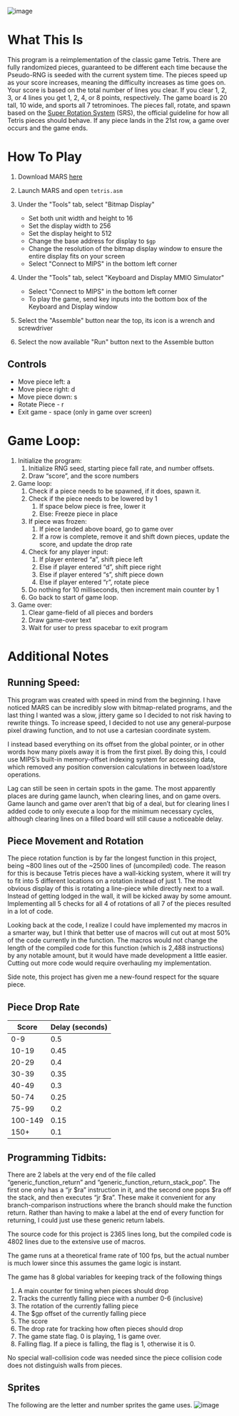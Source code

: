 ![image](https://github.com/cameronsutton/MIPS-Tetris/assets/165424172/e53e553f-2b6c-49bf-9d9b-b7fb66ed5411)

# What This Is
This program is a reimplementation of the classic game Tetris. There are fully randomized pieces, guaranteed to be different each time because the Pseudo-RNG is seeded with the current system time. The pieces speed up as your score increases, meaning the difficulty increases as time goes on. Your score is based on the total number of lines you clear. If you clear 1, 2, 3, or 4 lines you get 1, 2, 4, or 8 points, respectively. 
The game board is 20 tall, 10 wide, and sports all 7 tetrominoes. The pieces fall, rotate, and spawn based on the [Super Rotation System](https://tetris.fandom.com/wiki/SRS) (SRS), the official guideline for how all Tetris pieces should behave. If any piece lands in the 21st row, a game over occurs and the game ends. 

# How To Play
1. Download MARS [here](https://courses.missouristate.edu/KenVollmar/mars/MARS_4_5_Aug2014/Mars4_5.jar)
2. Launch MARS and open `tetris.asm`
3. Under the "Tools" tab, select "Bitmap Display"
     * Set both unit width and height to 16
     * Set the display width to 256
     * Set the display height to 512
     * Change the base address for display to `$gp`
     * Change the resolution of the bitmap display window to ensure the entire display fits on your screen
     * Select "Connect to MIPS" in the bottom left corner

4. Under the "Tools" tab, select "Keyboard and Display MMIO Simulator"
     * Select "Connect to MIPS" in the bottom left corner
     * To play the game, send key inputs into the bottom box of the Keyboard and Display window
5. Select the "Assemble" button near the top, its icon is a wrench and screwdriver
6. Select the now available "Run" button next to the Assemble button

## Controls
- Move piece left: a
- Move piece right: d
- Move piece down: s
- Rotate Piece - r
- Exit game - space (only in game over screen)

# Game Loop:
1.	Initialize the program:
    1.	Initialize RNG seed, starting piece fall rate, and number offsets.
    2.	Draw “score”, and the score numbers
2.	Game loop:
    1.	Check if a piece needs to be spawned, if it does, spawn it.
    2.	Check if the piece needs to be lowered by 1
         1.	If space below piece is free, lower it
         2.	Else: Freeze piece in place
    3.	If piece was frozen:
         1.	If piece landed above board, go to game over
         2.	If a row is complete, remove it and shift down pieces, update the score, and update the drop rate
    4.	Check for any player input:
         1.	If player entered “a”, shift piece left
         2.	Else if player entered “d”, shift piece right
         3.	Else if player entered “s”, shift piece down
         4.	Else if player entered “r”, rotate piece
    5.	Do nothing for 10 milliseconds, then increment main counter by 1
    6.	Go back to start of game loop.
3.	Game over:
    1.	Clear game-field of all pieces and borders
    2.	Draw game-over text
    3.	Wait for user to press spacebar to exit program


# Additional Notes

## Running Speed:
This program was created with speed in mind from the beginning. I have noticed MARS can be incredibly slow with bitmap-related programs, and the last thing I wanted was a slow, jittery game so I decided to not risk having to rewrite things. To increase speed, I decided to not use any general-purpose pixel drawing function, and to not use a cartesian coordinate system.

I instead based everything on its offset from the global pointer, or in other words how many pixels away it is from the first pixel. By doing this, I could use MIPS’s built-in memory-offset indexing system for accessing data, which removed any position conversion calculations in between load/store operations.

Lag can still be seen in certain spots in the game. The most apparently places are during game launch, when clearing lines, and on game overs. Game launch and game over aren’t that big of a deal, but for clearing lines I added code to only execute a loop for the minimum necessary cycles, although clearing lines on a filled board will still cause a noticeable delay.

## Piece Movement and Rotation

The piece rotation function is by far the longest function in this project, being ~800 lines out of the ~2500 lines of (uncompiled) code. The reason for this is because Tetris pieces have a wall-kicking system, where it will try to fit into 5 different locations on a rotation instead of just 1. The most obvious display of this is rotating a line-piece while directly next to a wall. Instead of getting lodged in the wall, it will be kicked away by some amount. Implementing all 5 checks for all 4 of rotations of all 7 of the pieces resulted in a lot of code.

Looking back at the code, I realize I could have implemented my macros in a smarter way, but I think that better use of macros will cut out at most 50% of the code currently in the function. The macros would not change the length of the compiled code for this function (which is 2,488 instructions) by any notable amount, but it would have made development a little easier. Cutting out more code would require overhauling my implementation.

Side note, this project has given me a new-found respect for the square piece.

## Piece Drop Rate

| Score   | Delay (seconds) |
|---------|-----------------|
| 0-9     | 0.5             |
| 10-19   | 0.45            |
| 20-29   | 0.4             |
| 30-39   | 0.35            |
| 40-49   | 0.3             |
| 50-74   | 0.25            |
| 75-99   | 0.2             |
| 100-149 | 0.15            |
| 150+    | 0.1             |

## Programming Tidbits:
There are 2 labels at the very end of the file called “generic_function_return” and “generic_function_return_stack_pop”. The first one only has a “jr $ra” instruction in it, and the second one pops $ra off the stack, and then executes “jr $ra”. These make it convenient for any branch-comparison instructions where the branch should make the function return. Rather than having to make a label at the end of every function for returning, I could just use these generic return labels.

The source code for this project is 2365 lines long, but the compiled code is 4802 lines due to the extensive use of macros.

The game runs at a theoretical frame rate of 100 fps, but the actual number is much lower since this assumes the game logic is instant.

The game has 8 global variables for keeping track of the following things
1. A main counter for timing when pieces should drop
2. Tracks the currently falling piece with a number 0-6 (inclusive)
3. The rotation of the currently falling piece
4. The $gp offset of the currently falling piece
5. The score
6. The drop rate for tracking how often pieces should drop
7. The game state flag. 0 is playing, 1 is game over.
8. Falling flag. If a piece is falling, the flag is 1, otherwise it is 0.
	
 No special wall-collision code was needed since the piece collision code does not distinguish walls from pieces.

 ## Sprites
The following are the letter and number sprites the game uses.
![image](https://github.com/cameronsutton/MIPS-Tetris/assets/165424172/7bac8b7b-183f-4290-b608-03d1aaa8742c)



